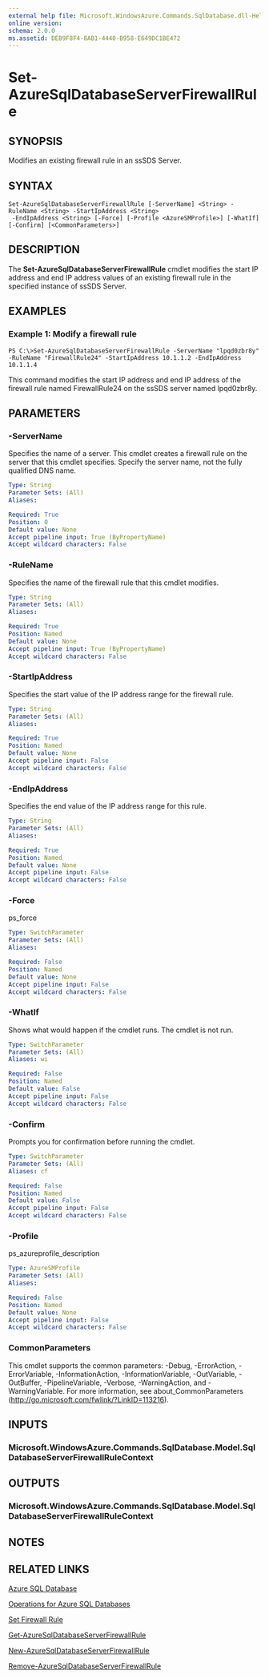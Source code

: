```yaml
---
external help file: Microsoft.WindowsAzure.Commands.SqlDatabase.dll-Help.xml
online version: 
schema: 2.0.0
ms.assetid: DEB9F8F4-8AB1-4440-B958-E649DC1BE472
---
```


# Set-AzureSqlDatabaseServerFirewallRule

## SYNOPSIS
Modifies an existing firewall rule in an ssSDS Server.

## SYNTAX

```
Set-AzureSqlDatabaseServerFirewallRule [-ServerName] <String> -RuleName <String> -StartIpAddress <String>
 -EndIpAddress <String> [-Force] [-Profile <AzureSMProfile>] [-WhatIf] [-Confirm] [<CommonParameters>]
```

## DESCRIPTION
The **Set-AzureSqlDatabaseServerFirewallRule** cmdlet modifies the start IP address and end IP address values of an existing firewall rule in the specified instance of ssSDS Server.

## EXAMPLES

### Example 1: Modify a firewall rule
```
PS C:\>Set-AzureSqlDatabaseServerFirewallRule -ServerName "lpqd0zbr8y" -RuleName "FirewallRule24" -StartIpAddress 10.1.1.2 -EndIpAddress 10.1.1.4
```

This command modifies the start IP address and end IP address of the firewall rule named FirewallRule24 on the ssSDS server named lpqd0zbr8y.

## PARAMETERS

### -ServerName
Specifies the name of a server.
This cmdlet creates a firewall rule on the server that this cmdlet specifies.
Specify the server name, not the fully qualified DNS name.

```yaml
Type: String
Parameter Sets: (All)
Aliases: 

Required: True
Position: 0
Default value: None
Accept pipeline input: True (ByPropertyName)
Accept wildcard characters: False
```

### -RuleName
Specifies the name of the firewall rule that this cmdlet modifies.

```yaml
Type: String
Parameter Sets: (All)
Aliases: 

Required: True
Position: Named
Default value: None
Accept pipeline input: True (ByPropertyName)
Accept wildcard characters: False
```

### -StartIpAddress
Specifies the start value of the IP address range for the firewall rule.

```yaml
Type: String
Parameter Sets: (All)
Aliases: 

Required: True
Position: Named
Default value: None
Accept pipeline input: False
Accept wildcard characters: False
```

### -EndIpAddress
Specifies the end value of the IP address range for this rule.

```yaml
Type: String
Parameter Sets: (All)
Aliases: 

Required: True
Position: Named
Default value: None
Accept pipeline input: False
Accept wildcard characters: False
```

### -Force
ps_force

```yaml
Type: SwitchParameter
Parameter Sets: (All)
Aliases: 

Required: False
Position: Named
Default value: None
Accept pipeline input: False
Accept wildcard characters: False
```

### -WhatIf
Shows what would happen if the cmdlet runs.
The cmdlet is not run.

```yaml
Type: SwitchParameter
Parameter Sets: (All)
Aliases: wi

Required: False
Position: Named
Default value: False
Accept pipeline input: False
Accept wildcard characters: False
```

### -Confirm
Prompts you for confirmation before running the cmdlet.

```yaml
Type: SwitchParameter
Parameter Sets: (All)
Aliases: cf

Required: False
Position: Named
Default value: False
Accept pipeline input: False
Accept wildcard characters: False
```

### -Profile
ps_azureprofile_description

```yaml
Type: AzureSMProfile
Parameter Sets: (All)
Aliases: 

Required: False
Position: Named
Default value: None
Accept pipeline input: False
Accept wildcard characters: False
```

### CommonParameters
This cmdlet supports the common parameters: -Debug, -ErrorAction, -ErrorVariable, -InformationAction, -InformationVariable, -OutVariable, -OutBuffer, -PipelineVariable, -Verbose, -WarningAction, and -WarningVariable. For more information, see about_CommonParameters (http://go.microsoft.com/fwlink/?LinkID=113216).

## INPUTS

### Microsoft.WindowsAzure.Commands.SqlDatabase.Model.SqlDatabaseServerFirewallRuleContext

## OUTPUTS

### Microsoft.WindowsAzure.Commands.SqlDatabase.Model.SqlDatabaseServerFirewallRuleContext

## NOTES

## RELATED LINKS

[Azure SQL Database](https://azure.microsoft.com/en-us/services/sql-database/)

[Operations for Azure SQL Databases](https://msdn.microsoft.com/en-us/library/azure/dn505719.aspx)

[Set Firewall Rule](https://msdn.microsoft.com/en-us/library/azure/dn505707.aspx)

[Get-AzureSqlDatabaseServerFirewallRule](./Get-AzureSqlDatabaseServerFirewallRule.md)

[New-AzureSqlDatabaseServerFirewallRule](./New-AzureSqlDatabaseServerFirewallRule.md)

[Remove-AzureSqlDatabaseServerFirewallRule](./Remove-AzureSqlDatabaseServerFirewallRule.md)


